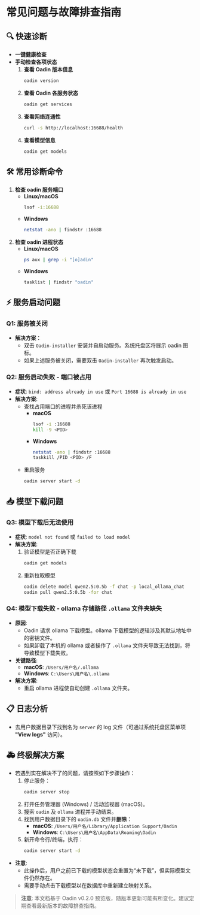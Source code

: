 # 常见问题与故障排查指南

## 🔍 快速诊断
*   **一键健康检查**
*   **手动检查各项状态**
    1.  **查看 Oadin 版本信息**
        ```bash
        oadin version
        ```
    2.  **查看 Oadin 各服务状态**
        ```bash
        oadin get services
        ```
    3.  **查看网络连通性**
        ```bash
        curl -s http://localhost:16688/health
        ```
    4.  **查看模型信息**
        ```bash
        oadin get models
        ```

## 🛠️ 常用诊断命令
1.  **检查 oadin 服务端口**
    *   **Linux/macOS**
        ```bash
        lsof -i:16688
        ```
    *   **Windows**
        ```bash
        netstat -ano | findstr :16688
        ```
2.  **检查 oadin 进程状态**
    *   **Linux/macOS**
        ```bash
        ps aux | grep -i "[o]adin"
        ```
    *   **Windows**
        ```bash
        tasklist | findstr "oadin"
        ```

## ⚡ 服务启动问题

### Q1: 服务被关闭
*   **解决方案**：
    *   双击 `Oadin-installer` 安装并自启动服务。系统托盘区将展示 oadin 图标。
    *   如果上述服务被关闭，需要双击 `Oadin-installer` 再次触发启动。

### Q2: 服务启动失败 - 端口被占用
*   **症状**: `bind: address already in use` 或 `Port 16688 is already in use`
*   **解决方案**:
    *   查找占用端口的进程并杀死该进程
        *   **macOS**
            ```bash
            lsof -i :16688
            kill -9 <PID>
            ```
        *   **Windows**
            ```bash
            netstat -ano | findstr :16688
            taskkill /PID <PID> /F
            ```
    *   重启服务
        ```bash
        oadin server start -d
        ```

## 📥 模型下载问题

### Q3: 模型下载后无法使用
*   **症状**: `model not found` 或 `failed to load model`
*   **解决方案**:
    1.  验证模型是否正确下载
        ```bash
        oadin get models
        ```
    2.  重新拉取模型
        ```bash
        oadin delete model qwen2.5:0.5b -f chat -p local_ollama_chat
        oadin pull qwen2.5:0.5b -for chat
        ```

### Q4: 模型下载失败 - ollama 存储路径 `.ollama` 文件夹缺失
*   **原因**:
    *   Oadin 请求 ollama 下载模型。ollama 下载模型的逻辑涉及其默认地址中的密钥文件。
    *   如果卸载了本机的 ollama 或者操作了 `.ollama` 文件夹导致无法找到，将导致模型下载失败。
*   **关键路径**:
    *   **macOS**: `/Users/用户名/.ollama`
    *   **Windows**: `C:\Users\用户名\.ollama`
*   **解决方案**:
    *   重启 ollama 进程使自动创建 `.ollama` 文件夹。

## 📋 日志分析
*   去用户数据目录下找到名为 `server` 的 log 文件（可通过系统托盘区菜单项 **"View logs"** 访问）。

## 🚑 终极解决方案
*   若遇到实在解决不了的问题，请按照如下步骤操作：
    1.  停止服务：
        ```bash
        oadin server stop
        ```
    2.  打开任务管理器 (Windows) / 活动监视器 (macOS)。
    3.  搜索 `oadin` 及 `ollama` 进程并手动结束。
    4.  找到用户数据目录下的 `oadin.db` 文件并**删除**：
        *   **macOS**: `/Users/用户名/Library/Application Support/Oadin`
        *   **Windows**: `C:\Users\用户名\AppData\Roaming\Oadin`
    5.  新开命令行/终端，执行：
        ```bash
        oadin server start -d
        ```
*   **注意**:
    *   此操作后，用户之前已下载的模型状态会重置为“未下载”，但实际模型文件仍然存在。
    *   需要手动点击下载模型以在数据库中重新建立映射关系。

> **注意**: 本文档基于 Oadin v0.2.0 预览版，随版本更新可能有所变化。建议定期查看最新版本的故障排查指南。